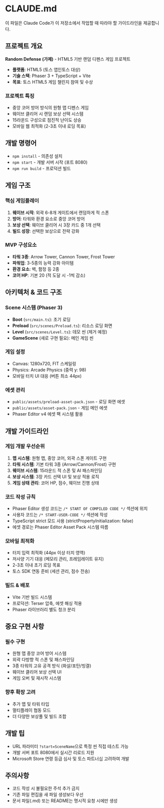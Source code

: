 # CLAUDE.md

이 파일은 Claude Code가 이 저장소에서 작업할 때 따라야 할 가이드라인을 제공합니다.

## 프로젝트 개요

**Random Defense (가제)** - HTML5 기반 랜덤 디펜스 게임 프로젝트

- **플랫폼**: HTML5 (토스 앱인토스 대상)
- **기술 스택**: Phaser 3 + TypeScript + Vite
- **목표**: 토스 HTML5 게임 챌린지 참여 및 수상

### 프로젝트 특징

- 중앙 코어 방어 방식의 원형 맵 디펜스 게임
- 웨이브 클리어 시 랜덤 보상 선택 시스템
- 15라운드 구성으로 점진적 난이도 상승
- 모바일 웹 최적화 (2-3초 이내 로딩 목표)

## 개발 명령어

- `npm install` - 의존성 설치
- `npm start` - 개발 서버 시작 (포트 8080)
- `npm run build` - 프로덕션 빌드

## 게임 구조

### 핵심 게임플레이

1. **웨이브 시작**: 외곽 6-8개 게이트에서 랜덤하게 적 스폰
2. **방어**: 타워와 환경 요소로 중앙 코어 방어
3. **보상 선택**: 웨이브 클리어 시 3장 카드 중 1개 선택
4. **빌드 성장**: 선택한 보상으로 전략 강화

### MVP 구성요소

- **타워 3종**: Arrow Tower, Cannon Tower, Frost Tower
- **파워업**: 3-5종의 능력 강화 아이템
- **환경 요소**: 벽, 함정 등 2종
- **코어 HP**: 기본 20 (적 도달 시 -1씩 감소)

## 아키텍처 & 코드 구조

### Scene 시스템 (Phaser 3)

- **Boot** (`src/main.ts`): 초기 로딩
- **Preload** (`src/scenes/Preload.ts`): 리소스 로딩 화면
- **Level** (`src/scenes/Level.ts`): 데모 씬 (제거 예정)
- **GameScene** (새로 구현 필요): 메인 게임 씬

### 게임 설정

- Canvas: 1280x720, FIT 스케일링
- Physics: Arcade Physics (중력 y: 98)
- 모바일 터치 UI 대응 (버튼 최소 44px)

### 에셋 관리

- `public/assets/preload-asset-pack.json` - 로딩 화면 에셋
- `public/assets/asset-pack.json` - 게임 메인 에셋
- Phaser Editor v4 에셋 팩 시스템 활용

## 개발 가이드라인

### 게임 개발 우선순위

1. **맵 시스템**: 원형 맵, 중앙 코어, 외곽 스폰 게이트 구현
2. **타워 시스템**: 기본 타워 3종 (Arrow/Cannon/Frost) 구현
3. **웨이브 시스템**: 15라운드 적 스폰 및 AI 패스파인딩
4. **보상 시스템**: 3장 카드 선택 UI 및 보상 적용 로직
5. **게임 상태 관리**: 코어 HP, 점수, 웨이브 진행 상태

### 코드 작성 규칙

- Phaser Editor 생성 코드는 `/* START OF COMPILED CODE */` 섹션에 위치
- 사용자 코드는 `/* START-USER-CODE */` 섹션에 작성
- TypeScript strict 모드 사용 (strictPropertyInitialization: false)
- 에셋 경로는 Phaser Editor Asset Pack 시스템 따름

### 모바일 최적화

- 터치 입력 최적화 (44px 이상 터치 영역)
- 저사양 기기 대응 (메모리 관리, 프레임레이트 유지)
- 2-3초 이내 초기 로딩 목표
- 토스 SDK 연동 준비 (세션 관리, 점수 전송)

### 빌드 & 배포

- Vite 기반 빌드 시스템
- 프로덕션: Terser 압축, 에셋 해싱 적용
- Phaser 라이브러리 별도 청크 분리

## 중요 구현 사항

### 필수 구현

- 원형 맵 중앙 코어 방어 시스템
- 외곽 다방향 적 스폰 및 패스파인딩
- 3종 타워의 고유 공격 방식 (화살/포탄/빙결)
- 웨이브 클리어 보상 선택 UI
- 게임 오버 및 재시작 시스템

### 향후 확장 고려

- 추가 맵 및 타워 타입
- 멀티플레이 협동 모드
- 더 다양한 보상풀 및 빌드 조합

## 개발 팁

- URL 파라미터 `?start=SceneName`으로 특정 씬 직접 테스트 가능
- 개발 서버 포트 8080에서 실시간 리로드 지원
- Microsoft Store 연령 등급 심사 및 토스 파트너십 고려하여 개발

## 주의사항

- 코드 작성 시 불필요한 주석 추가 금지
- 기존 파일 편집을 새 파일 생성보다 우선
- 문서 파일(.md) 또는 README는 명시적 요청 시에만 생성
